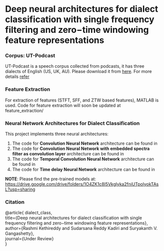 
# Deep neural architectures for dialect classification with single frequency filtering and zero−time windowing feature representations

### Corpus: UT-Podcast
UT-Podcast is a speech corpus collected from podcasts, it has three dialects of English (US, UK, AU). Please download it from [here](https://crss.utdallas.edu/corpora/UT-Podcast/). For more details [refer](https://dl.acm.org/doi/abs/10.1016/j.specom.2015.12.004)


### Feature Extraction
For extraction of features (STFT, SFF, and ZTW based features), MATLAB is used. Code for feature extraction will soon be updated at feature_extraction/

### Neural Network Architectures for Dialect Classification
This project implements three neural architectures:
1. The code for **Convolution Neural Network** architecture can be found in 
2. The code for **Convolution Neural Network with embedded spectra filter as convolution layer** architecture can be found in 
3. The code for **Temporal Convolution Neural Network** architecture can be found in
4. The code for **Time delay Neural Network** architecture can be found in

**NOTE**: Please find the pre-trained models at:
https://drive.google.com/drive/folders/1O4ZK1c8I5Vkglyka2fniUTpolyokTAsL?usp=sharing

### Citation

@article{ dialect_class, </br>
title={Deep neural architectures for dialect classification with single frequency filtering and  zero−time windowing feature representations}, </br>
    author={Rashmi Kethireddy and Sudarsana Reddy Kadiri and  Suryakanth V. Gangashetty}, </br>
    journal={Under Review} </br>
  }  

